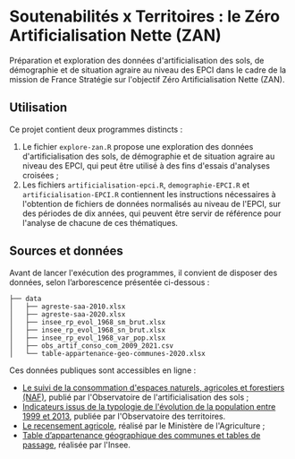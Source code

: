 # Soutenabilités x Territoires : le Zéro Artificialisation Nette (ZAN)

Préparation et exploration des données d'artificialisation des sols, de démographie et de situation agraire au niveau des EPCI dans le cadre de la mission de France Stratégie sur l'objectif Zéro Artificialisation Nette (ZAN).

## Utilisation

Ce projet contient deux programmes distincts : 

1. Le fichier `explore-zan.R` propose une exploration des données d'artificialisation des sols, de démographie et de situation agraire au niveau des EPCI, qui peut être utilisé à des fins d'essais d'analyses croisées ;
2. Les fichiers `artificialisation-epci.R`, `demographie-EPCI.R` et `artificialisation-EPCI.R` contiennent les instructions nécessaires à l'obtention de fichiers de données normalisés au niveau de l'EPCI, sur des périodes de dix années, qui peuvent être servir de référence pour l'analyse de chacune de ces thématiques.

## Sources et données

Avant de lancer l'exécution des programmes, il convient de disposer des données, selon l’arborescence présentée ci-dessous :

```
├── data
│   ├── agreste-saa-2010.xlsx
│   ├── agreste-saa-2020.xlsx
│   ├── insee_rp_evol_1968_sm_brut.xlsx
│   ├── insee_rp_evol_1968_sn_brut.xlsx
│   ├── insee_rp_evol_1968_var_pop.xlsx
│   ├── obs_artif_conso_com_2009_2021.csv
│   └── table-appartenance-geo-communes-2020.xlsx
```

Ces données publiques sont accessibles en ligne :

- [Le suivi de la consommation d'espaces naturels, agricoles et forestiers (NAF)](https://cerema.app.box.com/v/pnb-action7-indicateurs-ff), publié par l'Observatoire de l'artificialisation des sols ; 
- [Indicateurs issus de la typologie de l'évolution de la population entre 1999 et 2013](https://www.observatoire-des-territoires.gouv.fr/visiotheque/2017-dynpop-typologie-de-levolution-de-la-population-entre-1999-et-2013), publiée par l'Observatoire des territoires.
- [Le recensement agricole](https://stats.agriculture.gouv.fr/cartostat/#c=indicator), réalisé par le Ministère de l'Agriculture ;
- [Table d’appartenance géographique des communes et tables de passage](https://www.insee.fr/fr/information/2028028), réalisée par l'Insee.
